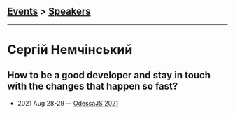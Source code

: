 ## [Events](../README.md) > [Speakers](../speakers.md)
---

# Сергій Немчінський

## How to be a good developer and stay in touch with the changes that happen so fast?
- 2021 Aug 28-29 -- [OdessaJS 2021](https://youtu.be/GTpHYrp1k_w)    
